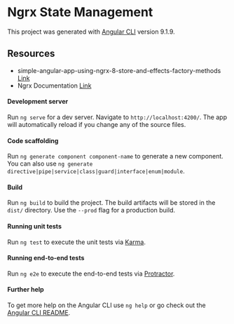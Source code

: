 # Ngrx State Management

This project was generated with [Angular CLI](https://github.com/angular/angular-cli) version 9.1.9.

## Resources

* simple-angular-app-using-ngrx-8-store-and-effects-factory-methods [Link](https://medium.com/@RupaniChirag/simple-angular-app-using-ngrx-8-store-and-effects-factory-methods-f3423b9f6d3b)
* Ngrx Documentation [Link](https://ngrx.io/guide)

#### Development server

Run `ng serve` for a dev server. Navigate to `http://localhost:4200/`. The app will automatically reload if you change any of the source files.

#### Code scaffolding

Run `ng generate component component-name` to generate a new component. You can also use `ng generate directive|pipe|service|class|guard|interface|enum|module`.

#### Build

Run `ng build` to build the project. The build artifacts will be stored in the `dist/` directory. Use the `--prod` flag for a production build.

#### Running unit tests

Run `ng test` to execute the unit tests via [Karma](https://karma-runner.github.io).

#### Running end-to-end tests

Run `ng e2e` to execute the end-to-end tests via [Protractor](http://www.protractortest.org/).

#### Further help

To get more help on the Angular CLI use `ng help` or go check out the [Angular CLI README](https://github.com/angular/angular-cli/blob/master/README.md).

